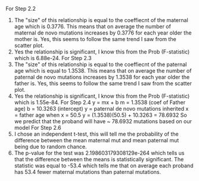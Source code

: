 For Step 2.2
1. The "size" of this relationship is equal to the coeffiecnt of the maternal age which is 0.3776. This means that on average the number of maternal de novo mutations increases by 0.3776 for each year older the mother is. Yes, this seems to follow the same trend I saw from the scatter plot.
2. Yes the relationship is significant, I know this from the Prob (F-statistic) which is 6.88e-24. 
For Step 2.3
1. The "size" of this relationship is equal to the coeffiecnt of the paternal age which is equal to 1.3538. This means that on average the number of paternal de novo mutations increases by 1.3538 for each year older the father is. Yes, this seems to follow the same trend I saw from the scatter plot.
2. Yes the relationship is significant, I know this from the Prob (F-statistic) which is 1.55e-84.
For Step 2.4
	y = mx + b
	m = 1.3538 (coef of Father age)
	b = 10.3263 (intercept) 
	y = paternal de novo mutations inherited
	x = father age
	when x = 50.5
	y = (1.3538)(50.5) + 10.3263 = 78.6932
	So we predict that the proband will have ~ 78.6932 mutations based on our model
For Step 2.6
1. I chose an independent t-test, this will tell me the probability of the difference between the mean maternal mut and mean paternal mut being due to random chance.
2. The p-value for the test was 2.198603179308129e-264 which tells us that the difference between the means is statistically significant. The statistic was equal to -53.4 which tells me that on average each proband has 53.4 fewer maternal mutations than paternal mutations.


